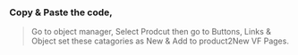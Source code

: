 ### Copy & Paste the code, 

> Go to object manager, Select Prodcut then go to Buttons, Links & Object set these catagories as New & Add to product2New VF Pages.
